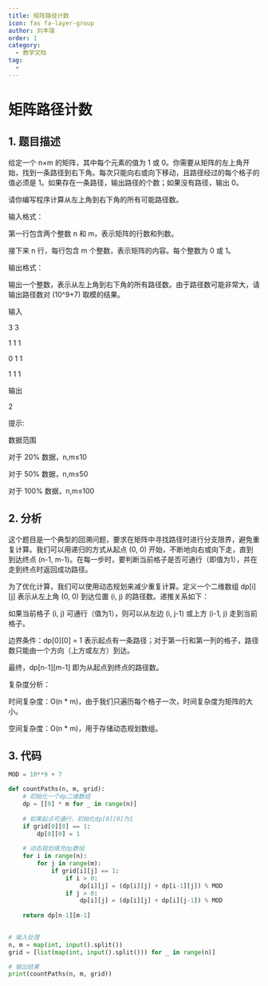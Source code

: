 ```yaml
---
title: 矩阵路径计数
icon: fas fa-layer-group
author: 刘丰瑞
order: 1
category:
  - 教学文档
tag:
  - 
---
```


# 矩阵路径计数
## 1. 题目描述

给定一个 n×m 的矩阵，其中每个元素的值为 1 或 0。你需要从矩阵的左上角开始，找到一条路径到右下角。每次只能向右或向下移动，且路径经过的每个格子的值必须是 1。如果存在一条路径，输出路径的个数；如果没有路径，输出 0。

请你编写程序计算从左上角到右下角的所有可能路径数。


输入格式：

第一行包含两个整数 n 和 m，表示矩阵的行数和列数。

接下来 n 行，每行包含 m 个整数，表示矩阵的内容。每个整数为 0 或 1。


输出格式：

输出一个整数，表示从左上角到右下角的所有路径数。由于路径数可能非常大，请输出路径数对 (10^9+7) 取模的结果。

输入

3 3

1 1 1

0 1 1

1 1 1

输出

2


提示:

数据范围

对于 20% 数据，n,m≤10

对于 50% 数据，n,m≤50

对于 100% 数据，n,m≤100



## 2. 分析

这个题目是一个典型的回溯问题，要求在矩阵中寻找路径时进行分支限界，避免重复计算。我们可以用递归的方式从起点 (0, 0) 开始，不断地向右或向下走，直到到达终点 (n-1, m-1)。在每一步时，要判断当前格子是否可通行（即值为1），并在走到终点时返回成功路径。

为了优化计算，我们可以使用动态规划来减少重复计算。定义一个二维数组 dp[i][j] 表示从左上角 (0, 0) 到达位置 (i, j) 的路径数。递推关系如下：

如果当前格子 (i, j) 可通行（值为1），则可以从左边 (i, j-1) 或上方 (i-1, j) 走到当前格子。

边界条件：dp[0][0] = 1 表示起点有一条路径；对于第一行和第一列的格子，路径数只能由一个方向（上方或左方）到达。

最终，dp[n-1][m-1] 即为从起点到终点的路径数。

复杂度分析：

时间复杂度：O(n * m)，由于我们只遍历每个格子一次，时间复杂度为矩阵的大小。

空间复杂度：O(n * m)，用于存储动态规划数组。



## 3. 代码

```python
MOD = 10**9 + 7

def countPaths(n, m, grid):
    # 初始化一个dp二维数组
    dp = [[0] * m for _ in range(n)]
    
    # 如果起点可通行，初始化dp[0][0]为1
    if grid[0][0] == 1:
        dp[0][0] = 1
    
    # 动态规划填充dp数组
    for i in range(n):
        for j in range(m):
            if grid[i][j] == 1:
                if i > 0:
                    dp[i][j] = (dp[i][j] + dp[i-1][j]) % MOD
                if j > 0:
                    dp[i][j] = (dp[i][j] + dp[i][j-1]) % MOD
    
    return dp[n-1][m-1]
    

# 输入处理
n, m = map(int, input().split())
grid = [list(map(int, input().split())) for _ in range(n)]

# 输出结果
print(countPaths(n, m, grid))
```